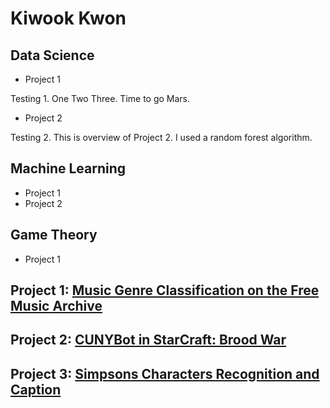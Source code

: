 # Kiwook Kwon

## Data Science
* Project 1

Testing 1. One Two Three. Time to go Mars.

* Project 2

Testing 2. This is overview of Project 2. I used a random forest algorithm. 


## Machine Learning
* Project 1
* Project 2

## Game Theory
* Project 1



## Project 1: [Music Genre Classification on the Free Music Archive](https://github.com/kikwon/fma_project)

## Project 2: [CUNYBot in StarCraft: Brood War](https://github.com/kikwon/CUNYAIModule)

## Project 3: [Simpsons Characters Recognition and Caption](https://github.com/kikwon/Simpsons-Characters-Recognition-and-Caption)
